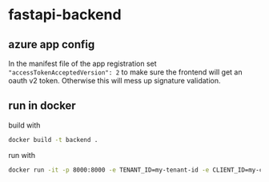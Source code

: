 # fastapi-backend

## azure app config

In the manifest file of the app registration set
`"accessTokenAcceptedVersion": 2`
to make sure the frontend will get an oauth v2 token. Otherwise this will mess up signature validation.

## run in docker

build with

```bash
docker build -t backend .
```

run with

```bash
docker run -it -p 8000:8000 -e TENANT_ID=my-tenant-id -e CLIENT_ID=my-client_id -e CLIENT_CREDENTIALS=my-client-credential -e PORT=8000 backend
```
